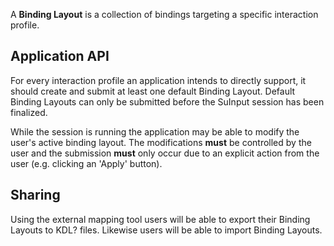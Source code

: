 A **Binding Layout** is a collection of bindings targeting a specific interaction profile. 

## Application API
For every interaction profile an application intends to directly support, it should create and submit at least one default Binding Layout. Default Binding Layouts can only be submitted before the SuInput session has been finalized.

While the session is running the application may be able to modify the user's active binding layout. The modifications **must** be controlled by the user and the submission **must** only occur due to an explicit action from the user (e.g. clicking an 'Apply' button).

## Sharing
Using the external mapping tool users will be able to export their Binding Layouts to KDL? files. Likewise users will be able to import Binding Layouts. 
